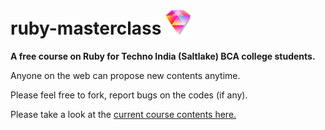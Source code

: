 # ruby-masterclass ![](https://github.com/Souravgoswami/ruby-masterclass/blob/master/logo/pngs/40x38.png)


**A free course on Ruby for Techno India (Saltlake) BCA college students.**

Anyone on the web can propose new contents anytime.

Please feel free to fork, report bugs on the codes (if any).

Please take a look at the [current course contents here.](https://github.com/Souravgoswami/ruby-masterclass/tree/master/contents/contents.pdf)
